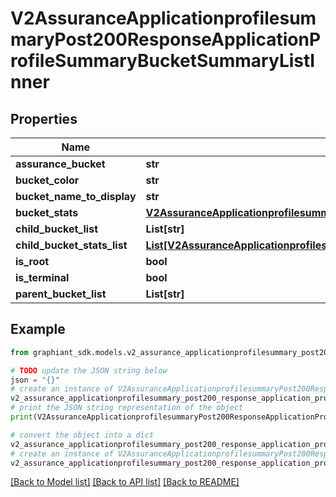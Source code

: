 # V2AssuranceApplicationprofilesummaryPost200ResponseApplicationProfileSummaryBucketSummaryListInner


## Properties

Name | Type | Description | Notes
------------ | ------------- | ------------- | -------------
**assurance_bucket** | **str** |  | [optional] 
**bucket_color** | **str** |  | [optional] 
**bucket_name_to_display** | **str** |  | [optional] 
**bucket_stats** | [**V2AssuranceApplicationprofilesummaryPost200ResponseApplicationProfileSummaryBucketSummaryListInnerBucketStats**](V2AssuranceApplicationprofilesummaryPost200ResponseApplicationProfileSummaryBucketSummaryListInnerBucketStats.md) |  | [optional] 
**child_bucket_list** | **List[str]** |  | [optional] 
**child_bucket_stats_list** | [**List[V2AssuranceApplicationprofilesummaryPost200ResponseApplicationProfileSummaryBucketSummaryListInnerChildBucketStatsListInner]**](V2AssuranceApplicationprofilesummaryPost200ResponseApplicationProfileSummaryBucketSummaryListInnerChildBucketStatsListInner.md) |  | [optional] 
**is_root** | **bool** |  | [optional] 
**is_terminal** | **bool** |  | [optional] 
**parent_bucket_list** | **List[str]** |  | [optional] 

## Example

```python
from graphiant_sdk.models.v2_assurance_applicationprofilesummary_post200_response_application_profile_summary_bucket_summary_list_inner import V2AssuranceApplicationprofilesummaryPost200ResponseApplicationProfileSummaryBucketSummaryListInner

# TODO update the JSON string below
json = "{}"
# create an instance of V2AssuranceApplicationprofilesummaryPost200ResponseApplicationProfileSummaryBucketSummaryListInner from a JSON string
v2_assurance_applicationprofilesummary_post200_response_application_profile_summary_bucket_summary_list_inner_instance = V2AssuranceApplicationprofilesummaryPost200ResponseApplicationProfileSummaryBucketSummaryListInner.from_json(json)
# print the JSON string representation of the object
print(V2AssuranceApplicationprofilesummaryPost200ResponseApplicationProfileSummaryBucketSummaryListInner.to_json())

# convert the object into a dict
v2_assurance_applicationprofilesummary_post200_response_application_profile_summary_bucket_summary_list_inner_dict = v2_assurance_applicationprofilesummary_post200_response_application_profile_summary_bucket_summary_list_inner_instance.to_dict()
# create an instance of V2AssuranceApplicationprofilesummaryPost200ResponseApplicationProfileSummaryBucketSummaryListInner from a dict
v2_assurance_applicationprofilesummary_post200_response_application_profile_summary_bucket_summary_list_inner_from_dict = V2AssuranceApplicationprofilesummaryPost200ResponseApplicationProfileSummaryBucketSummaryListInner.from_dict(v2_assurance_applicationprofilesummary_post200_response_application_profile_summary_bucket_summary_list_inner_dict)
```
[[Back to Model list]](../README.md#documentation-for-models) [[Back to API list]](../README.md#documentation-for-api-endpoints) [[Back to README]](../README.md)


